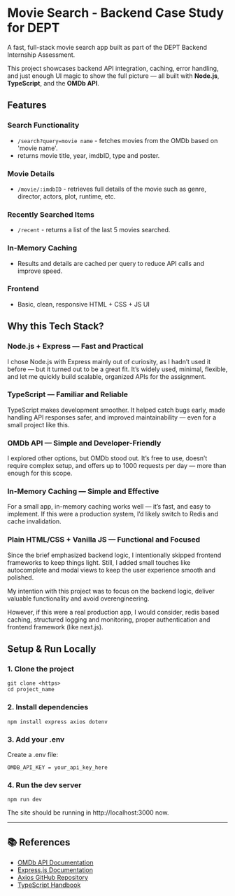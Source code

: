 # Movie Search - Backend Case Study for DEPT

A fast, full-stack movie search app built as part of the DEPT Backend Internship Assessment.

This project showcases backend API integration, caching, error handling, and just enough UI magic to show the full picture — all built with **Node.js**, **TypeScript**, and the **OMDb API**.


## Features
### Search Functionality
- `/search?query=movie name` - fetches movies from the OMDb based on 'movie name'.
- returns movie title, year, imdbID, type and poster.

### Movie Details
- `/movie/:imdbID` - retrieves full details of the movie such as genre, director, actors, plot, runtime, etc.

### Recently Searched Items
- `/recent` - returns a list of the last 5 movies searched.

### In-Memory Caching
- Results and details are cached per query to reduce API calls and improve speed.

### Frontend
- Basic, clean, responsive HTML + CSS + JS UI


## Why this Tech Stack?
### Node.js + Express — Fast and Practical
I chose Node.js with Express mainly out of curiosity, as I hadn’t used it before — but it turned out to be a great fit. It’s widely used, minimal, flexible, and let me quickly build scalable, organized APIs for the assignment.

### TypeScript — Familiar and Reliable
TypeScript makes development smoother. It helped catch bugs early, made handling API responses safer, and improved maintainability — even for a small project like this.

### OMDb API — Simple and Developer-Friendly
I explored other options, but OMDb stood out. It’s free to use, doesn’t require complex setup, and offers up to 1000 requests per day — more than enough for this scope.

### In-Memory Caching — Simple and Effective
For a small app, in-memory caching works well — it’s fast, and easy to implement. If this were a production system, I’d likely switch to Redis and cache invalidation.

### Plain HTML/CSS + Vanilla JS — Functional and Focused
Since the brief emphasized backend logic, I intentionally skipped frontend frameworks to keep things light. Still, I added small touches like autocomplete and modal views to keep the user experience smooth and polished.


My intention with this project was to focus on the backend logic, deliver valuable functionality and avoid overengineering.

However, if this were a real production app, I would consider, redis based caching, structured logging and monitoring, proper authentication and frontend framework (like next.js).


## Setup & Run Locally
### 1. Clone the project
```
git clone <https>
cd project_name
```

### 2. Install dependencies
```
npm install express axios dotenv
```

### 3. Add your .env
Create a .env file:
```
OMDB_API_KEY = your_api_key_here
```

### 4. Run the dev server
```
npm run dev
```
The site should be running in http://localhost:3000 now.

---

## 📚 References

- [OMDb API Documentation](https://www.omdbapi.com/)
- [Express.js Documentation](https://expressjs.com/en/guide/routing.html)
- [Axios GitHub Repository](https://axios-http.com/docs/intro)
- [TypeScript Handbook](https://nodejs.org/en/learn/typescript/introduction)
